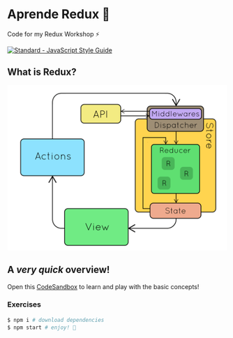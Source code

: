 # Aprende Redux 🔄

Code for my Redux Workshop ⚡️

[![Standard - JavaScript Style Guide](https://cdn.rawgit.com/feross/standard/master/badge.svg)](https://github.com/feross/standard)

## What is Redux?

![redux](redux.gif)

## A _very quick_ overview!

Open this [CodeSandbox](https://codesandbox.io/s/q97z8y8jrq) to learn and play with the basic concepts!

### Exercises

```sh
$ npm i # download dependencies
$ npm start # enjoy! 🚀
```
